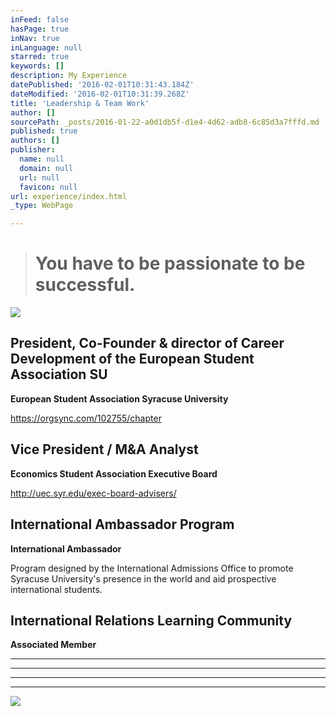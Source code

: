 ```yaml
---
inFeed: false
hasPage: true
inNav: true
inLanguage: null
starred: true
keywords: []
description: My Experience
datePublished: '2016-02-01T10:31:43.184Z'
dateModified: '2016-02-01T10:31:39.268Z'
title: 'Leadership & Team Work'
author: []
sourcePath: _posts/2016-01-22-a0d1db5f-d1e4-4d62-adb8-6c85d3a7fffd.md
published: true
authors: []
publisher:
  name: null
  domain: null
  url: null
  favicon: null
url: experience/index.html
_type: WebPage

---
```

> # You have to be passionate to be successful.

![](https://s3-us-west-2.amazonaws.com/the-grid-img/p/61fc3eedb4fa2414be9c83e1e35355e533762b47.png)

## President, Co-Founder & director of Career Development of the European Student Association SU

**European Student Association Syracuse University**

https://orgsync.com/102755/chapter

## Vice President / M&A Analyst

**Economics Student Association Executive Board**

http://uec.syr.edu/exec-board-advisers/

## International Ambassador Program

**International Ambassador**

Program designed by the International Admissions Office to promote Syracuse University's presence in the world and aid prospective international students.

## International Relations Learning Community

**Associated Member**

****

****

****

****
![](https://s3-us-west-2.amazonaws.com/the-grid-img/p/21dc7262a69f20f8deba40be32a330b9c6852d77.png)